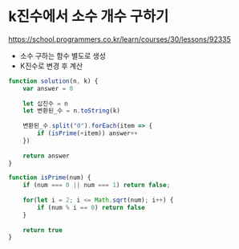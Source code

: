 # k진수에서 소수 개수 구하기

https://school.programmers.co.kr/learn/courses/30/lessons/92335

- 소수 구하는 함수 별도로 생성
- K진수로 변경 후 계산

```js
function solution(n, k) {
    var answer = 0
    
    let 십진수 = n
    let 변환된_수 = n.toString(k)
    
    변환된_수.split("0").forEach(item => {
        if (isPrime(+item)) answer++
    })
    
    return answer
}

function isPrime(num) {
    if (num === 0 || num === 1) return false;
    
    for(let i = 2; i <= Math.sqrt(num); i++) {
        if (num % i == 0) return false
    }
    
    return true
}
```
